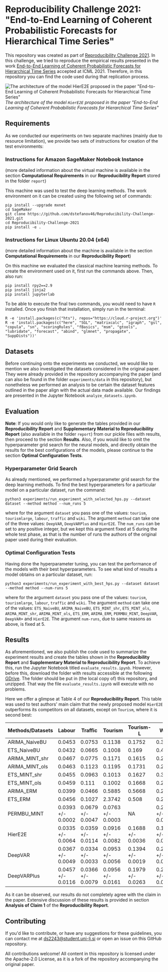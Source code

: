 # Reproducibility Challenge 2021: "End-to-End Learning of Coherent Probabilistic Forecasts for Hierarchical Time Series"


This repository was created as part of [Reproducibility Challenge 2021](https://paperswithcode.com/rc2021/). In this challenge, we tried to reproduce the 
empirical results presented in the work [End-to-End Learning of Coherent Probabilistic Forecasts for Hierarchical 
Time Series](https://proceedings.mlr.press/v139/rangapuram21a.html) accepted at ICML 2021. Therefore, in this repository you can find the code used during that replication 
process.

![The architecture of the model `HierE2E` proposed in the paper "End-to-End Learning of Coherent Probabilistic Forecasts for 
Hierarchical Time Series"](model_architecture.png)*The architecture of the model `HierE2E` proposed in the paper "End-to-End Learning of Coherent Probabilistic Forecasts for 
Hierarchical Time Series"*

## Requirements


As we conducted our experiments on two separate machines (mainly due to resource limitation), we provide two sets of 
instructions for creation of the test environments:

### Instructions for Amazon SageMaker Notebook Instance
(more detailed information about the virtual machine is available in the section **Computational Requirements** in our **Reproducibility Report** stored in the folder `report`)

This machine was used to test the deep learning methods. The work environment on it can be created 
using the following set of commands:

```
pip install --upgrade mxnet
cd SageMaker
git clone https://github.com/dstefanov46/Reproducibility-Challenge-2021.git
cd Reproducibility-Challenge-2021
pip install -e .
```

### Instructions for Linux Ubuntu 20.04 (x64)
(more detailed information about the machine is available in the section **Computational Requirements** in our **Reproducibility Report**)

On this machine we evaluated the classical machine learning methods. To create the environment used on it, first run 
the commands above. Then, also run:

```
pip install rpy2==2.9
pip install jinja2
pip install jupyterlab
```

To be able to execute the final two commands, you would need to have `R` installed. Once you finish that installation, 
simply run in the terminal:
```
R -e 'install.packages(c("hts"), repos="https://cloud.r-project.org")'
R -e 'install.packages(c("here", "SGL", "matrixcalc", "igraph", "gsl", "copula", "sn", "scoringRules", "fBasics", "msm", "gtools", "lubridate", "forecast", "abind", "glmnet", "propagate", "SuppDists"))'
```

## Datasets 


Before continuing onto the experiments we conducted, we would like to mention we also investigated the datasets considered 
in the original paper. They were already provided in the repository accompanying the paper (and can also be found in the folder `experiments/data` in this repository), but nonetheless we 
performed an analysis to be certain the dataset features outlined in the paper align with the actual data made
available. Our findings are presented in the Jupyter Notebook `analyze_datasets.ipynb`.



## Evaluation


**Note**: If you would only like to generate the tables provided in our **Reproducibility Report** and **Supplementary
Material to Reproducibility Report** (also available in the folder `report`) from our pickle files with results, then 
proceed to the section **Results**. Also, if you would like to omit the hyperparameter grid search for the neural models,
and directly obtain the results for the best configurations of the models, please continue to the section 
**Optimal Configuration Tests**.

### Hyperparameter Grid Search 


As already mentioned, we performed a hyperparameter grid search for the deep learning methods. To find the best
hyperparameters for a particular model on a particular dataset, run the command:

```angular2html
python3 experiments/run_experiment_with_selected_hps.py --dataset dataset --method method --num_runs 5
```
where for the argument `dataset` you pass one of the values: `tourism`, `tourismlarge`, `labour`, `traffic` and `wiki`.
The argument `method` can take one of the three values: `DeepVAR`, `DeepVARPlus` and `HierE2E`. The `num_runs` can be 
set to any positive integer, but we kept this argument fixed at 5 during the whole test phase, as that is the number of
runs the authors of the original paper used during their evaluation.

### Optimal Configuration Tests
Having done the hyperparameter tuning, you can test the performance of the models with their best hyperparameters. To 
see what kind of results a model obtains on a particular dataset, run:

```angular2html
python3 experiments/run_experiment_with_best_hps.py --dataset dataset --method method --num-runs 5
```
where for the argument `dataset` you pass one of the values: `tourism`, `tourismlarge`, `labour`, `traffic` and `wiki`.
The argument `method` can take one of the values: `ETS_NaiveBU`, `ARIMA_NaiveBU`, `ETS_MINT_shr`, `ETS_MINT_ols`, 
`ARIMA_MINT_shr`, `ARIMA_MINT_ols`, `ETS_ERM`, `ARIMA_ERM`, `PERMBU_MINT`, `DeepVAR`, `DeepVAR+` and `HierE2E`. The 
argument `num-runs`, due to same reasons as above, is fixed at 5.

## Results


As aforementioned, we also publish the code used to summarize the experiment results and create the tables shown in the 
**Reproducibility Report** and **Supplementary Material to Reproducibility Report**. To achieve this, run the Jupyter Notebook titled `evaluate_results.ipynb`. However, 
before this, download the folder with results accessible at the following [GDrive](https://drive.google.com/drive/folders/1TICOt9KUshRglZs8GnDCpNLbjnjcC0Dv?usp=sharing). 
The folder should be put in (the local copy of) this repository, and unzipped. That way the file `evaluate_results.ipynb` will execute with no
problems. 

Here we offer a glimpse at Table 4 of our **Reproducibility Report**. This table was used to test authors' main claim that the newly proposed model `HierE2E` 
outperforms its competitors on all datasets, except on `Tourism`, where it is second best:

|Methods/Datasets | Labour | Traffic | Tourism |Tourism-L |Wiki |
|--------|--------|---------|---------|--------------------|--------------------|
|ARIMA\_NaiveBU   |   0.0453 |     0.0753 |     0.1138 |     0.1752 |     0.3776 |
|ETS\_NaiveBU    |     0.0432 |     0.0665 |     0.1008 |      0.169 |     0.4673 |
|ARIMA\_MINT\_shr |     0.0467 |     0.0775 |     0.1171 |     0.1615 |     0.2466 |
|ARIMA\_MINT\_ols |     0.0463 |     0.1123 |     0.1195 |     0.1731 |     0.2782 |
|ETS\_MINT\_shr   |     0.0455 |     0.0963 |     0.1013 |     0.1627 |     0.3622 |
|ETS\_MINT\_ols   |     0.0459 |      0.111 |     0.1002 |     0.1668 |     0.2702 |
|ARIMA\_ERM      |     0.0399 |     0.0466 |     0.5885 |     0.5668 |     0.2195 |
|ETS\_ERM        |     0.0456 |     0.1027 |     2.3742 |      0.508 |     0.2217 |
|PERMBU\_MINT    |  0.0393 +/- 0.0002 |  0.0679 +/- 0.0047 |  0.0763 +/- 0.0003 |                 NA |     0.279 +/- 0.02 |
|HierE2E        |  0.0335 +/- 0.0064 |  0.0359 +/- 0.0114 |  0.0916 +/- 0.0082 |  0.1688 +/- 0.0036 |  0.1629 +/- 0.0056 |
|DeepVAR        |  0.0367 +/- 0.0049 |  0.0334 +/- 0.0033 |  0.0953 +/- 0.0056 |  0.1394 +/- 0.0019 |  0.2081 +/- 0.0059 |
|DeepVARPlus    |  0.0457 +/- 0.0116 |  0.0366 +/- 0.0079 |  0.0956 +/- 0.0161 |  0.1979 +/- 0.0263 |   0.2053 +/- 0.013 |

As it can be observed, our results do not completely agree with the claim in the paper. Extensive discussion of these 
results is provided in section **Analysis of Claim 1** of the **Reproducibility Report**.

## Contributing 


If you'd like to contribute, or have any suggestions for these guidelines, you can contact me at 
[ds2243@student.uni-lj.si](https://accounts.google.com/ServiceLogin/signinchooser?service=mail&passive=1209600&osid=1&continue=https%3A%2F%2Fmail.google.com%2Fmail%2Fu%2F0%2F&followup=https%3A%2F%2Fmail.google.com%2Fmail%2Fu%2F0%2F&emr=1&flowName=GlifWebSignIn&flowEntry=ServiceLogin) or open an issue on this GitHub repository.

All contributions welcome! All content in this repository is licensed under the Apache-2.0 License, as it is a fork of 
the repository accompanying the original paper.
